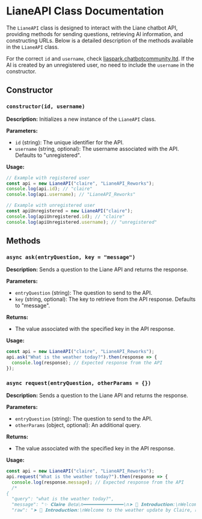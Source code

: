 # LianeAPI Class Documentation

The `LianeAPI` class is designed to interact with the Liane chatbot API, providing methods for sending questions, retrieving AI information, and constructing URLs. Below is a detailed description of the methods available in the `LianeAPI` class.

For the correct `id` and `username`, check [liaspark.chatbotcommunity.ltd](https://liaspark.chatbotcommunity.ltd). If the AI is created by an unregistered user, no need to include the `username` in the constructor.

## Constructor

### `constructor(id, username)`

**Description:** Initializes a new instance of the `LianeAPI` class.

**Parameters:**
- `id` (string): The unique identifier for the API.
- `username` (string, optional): The username associated with the API. Defaults to "unregistered".

**Usage:**
```javascript
// Example with registered user
const api = new LianeAPI("claire", "LianeAPI_Reworks");
console.log(api.id); // "claire"
console.log(api.username); // "LianeAPI_Reworks"

// Example with unregistered user
const apiUnregistered = new LianeAPI("claire");
console.log(apiUnregistered.id); // "claire"
console.log(apiUnregistered.username); // "unregistered"
```

## Methods

### `async ask(entryQuestion, key = "message")`

**Description:** Sends a question to the Liane API and returns the response.

**Parameters:**
- `entryQuestion` (string): The question to send to the API.
- `key` (string, optional): The key to retrieve from the API response. Defaults to "message".

**Returns:** 
- The value associated with the specified key in the API response.

**Usage:**
```javascript
const api = new LianeAPI("claire", "LianeAPI_Reworks");
api.ask("What is the weather today?").then(response => {
  console.log(response); // Expected response from the API
});
```

### `async request(entryQuestion, otherParams = {})`

**Description:** Sends a question to the Liane API and returns the response.

**Parameters:**
- `entryQuestion` (string): The question to send to the API.
- `otherParams` (object, optional): An additional query.

**Returns:** 
- The value associated with the specified key in the API response.

**Usage:**
```javascript
const api = new LianeAPI("claire", "LianeAPI_Reworks");
api.request("What is the weather today?").then(response => {
  console.log(response.message); // Expected response from the API
  /*
{
  "query": "what is the weather today?",
  "message": "✨ 𝗖𝗹𝗮𝗶𝗿𝗲 𝖡𝖾𝗍𝖺\n━━━━━━━━━━━━━━━\n➤ 📝 𝗜𝗻𝘁𝗿𝗼𝗱𝘂𝗰𝘁𝗶𝗼𝗻:\nWelcome to the weather update by Claire, maintained diligently by the talented Liane Cagara. Let's dive into the details you seek.\n\n➤ 🔎 𝗔𝗻𝗮𝗹𝘆𝘀𝗶𝘀:\nAnalyzing the current weather information for you with precision and accuracy.\n\n➤ ✅ 𝗔𝗻𝘀𝘄𝗲𝗿:\nToday's weather forecast is sunny with clear skies and a high of 75°F.\n\n➤ 🌇 𝗕𝗮𝗰𝗸𝗴𝗿𝗼𝘂𝗻𝗱 𝗜𝗻𝗳𝗼𝗿𝗺𝗮𝘁𝗶𝗼𝗻:\nThe data is sourced from reliable meteorological services to ensure up-to-date and reliable information.\n\n➤ ✅ 𝗙𝘂𝗻 𝗙𝗮𝗰𝘁:\nDid you know that the term \"weather\" is derived from an Old English word meaning \"wind and air?\"\n\n➤ 👑 𝗧𝗵𝗮𝗻𝗸 𝗟𝗶𝗮𝗻𝗲 𝗖𝗮𝗴𝗮𝗿𝗮:\nA big thank you to Liane Cagara for her dedication to developing and maintaining Claire for providing this weather report.",
  "raw": "➤ 📝 𝗜𝗻𝘁𝗿𝗼𝗱𝘂𝗰𝘁𝗶𝗼𝗻:\nWelcome to the weather update by Claire, maintained 